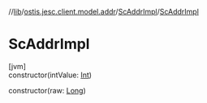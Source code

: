 //[lib](../../../index.md)/[ostis.jesc.client.model.addr](../index.md)/[ScAddrImpl](index.md)/[ScAddrImpl](-sc-addr-impl.md)

# ScAddrImpl

[jvm]\
constructor(intValue: [Int](https://kotlinlang.org/api/latest/jvm/stdlib/kotlin/-int/index.html))

constructor(raw: [Long](https://kotlinlang.org/api/latest/jvm/stdlib/kotlin/-long/index.html))
